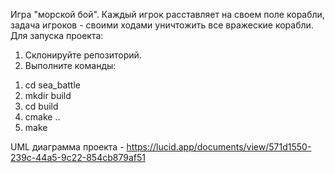 Игра "морской бой". Каждый игрок расставляет на своем поле корабли, задача игроков - своими ходами уничтожить все вражеские корабли. Для запуска проекта: 
1. Склонируйте репозиторий. 
2. Выполните команды:
  1) cd sea_battle
  2) mkdir build
  3) cd build
  4) cmake ..
  5) make



UML диаграмма проекта - https://lucid.app/documents/view/571d1550-239c-44a5-9c22-854cb879af51
